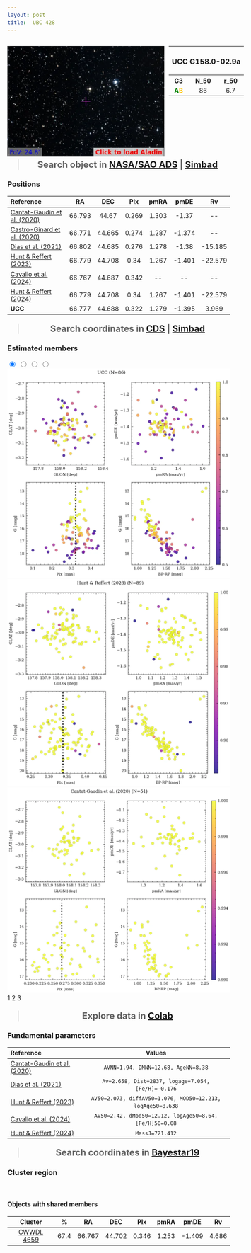 ```yaml
---
layout: post
title:  UBC 428
---
```

<div style="display: flex; justify-content: space-between; width:720px;height:250px">
<div style="text-align: center;">

<!-- Static image + data attributes for FOV and target -->
<img id="aladin_img"
     data-umami-event="aladin_load"
     src="https://raw.githubusercontent.com/ucc23/Q2N/main/plots/aladin/ubc428.webp"
     alt="Click to load Aladin Lite" 
     style="width:355px;height:250px; cursor: pointer;"
     data-fov="0.223" 
     data-target="66.777 44.688"/>
<!-- Div to contain Aladin Lite viewer -->
<div id="aladin-lite-div" style="width:355px;height:250px;display:none;"></div>
<!-- Aladin Lite script (will be loaded after the image is clicked) -->
<script src="{{ site.baseurl }}/scripts/aladin_load.js"></script>

</div>
<!-- Left block -->

<table style="width:355px;height:250px;">
  <!-- Row 1 (title) -->
  <tr>
    <td colspan="5"><h3>UCC G158.0-02.9a</h3></td>
  </tr>
  <!-- Row 2 -->
  <tr>
    <th style="text-align: center;"><a href="https://ucc.ar/faq#what-is-the-c3-parameter" title="Combined class">C3</a></th>
    <th style="text-align: center;"><div title="Stars with membership probability >50%">N_50</div></th>
    <th style="text-align: center;"><div title="Radius that contains half the members [arcmin]">r_50</div></th>
  </tr>
  <!-- Row 3 -->
  <tr>
    <td style="text-align: center;"><span style="color: green; font-weight: bold;">A</span><span style="color: #FFC300; font-weight: bold;">B</span></td>
    <td style="text-align: center;">86</td>
    <td style="text-align: center;">6.7</td>
  </tr>
</table>
</div>

> <p style="text-align:center; font-weight: bold; font-size:20px">Search object in <a data-umami-event="nasa_search" href="https://ui.adsabs.harvard.edu/search/q=%20collection%3Aastronomy%20body%3A%22UBC%20428%22&sort=date%20desc%2C%20bibcode%20desc&p_=0" target="_blank">NASA/SAO ADS</a> | <a data-umami-event="simbad_search" href="https://simbad.cds.unistra.fr/simbad/sim-id-refs?Ident=ubc428" target="_blank">Simbad</a></p>


### Positions

| Reference    | RA    | DEC   | Plx  | pmRA  | pmDE   |  Rv  |
| :---         | :---: | :---: | :---: | :---: | :---: | :---: |
|[Cantat-Gaudin et al. (2020)](https://ui.adsabs.harvard.edu/abs/2020A%26A...640A...1C) | 66.793 | 44.67 | 0.269 | 1.303 | -1.37 | -- |
|[Castro-Ginard et al. (2020)](https://ui.adsabs.harvard.edu/abs/2020A%26A...635A..45C) | 66.771 | 44.665 | 0.274 | 1.287 | -1.374 | -- |
|[Dias et al. (2021)](https://ui.adsabs.harvard.edu/abs/2021MNRAS.504..356D) | 66.802 | 44.685 | 0.276 | 1.278 | -1.38 | -15.185 |
|[Hunt & Reffert (2023)](https://ui.adsabs.harvard.edu/abs/2023A%26A...673A.114H) | 66.779 | 44.708 | 0.34 | 1.267 | -1.401 | -22.579 |
|[Cavallo et al. (2024)](https://ui.adsabs.harvard.edu/abs/2024AJ....167...12C) | 66.767 | 44.687 | 0.342 | -- | -- | -- |
|[Hunt & Reffert (2024)](https://ui.adsabs.harvard.edu/abs/2024A%26A...686A..42H) | 66.779 | 44.708 | 0.34 | 1.267 | -1.401 | -22.579 |
| **UCC** |66.777 | 44.688 | 0.322 | 1.279 | -1.395 | 3.969 |

> <p style="text-align:center; font-weight: bold; font-size:20px">Search coordinates in <a data-umami-event="cds_coord_search" href="https://cdsportal.u-strasbg.fr/?target=66.777,+44.688" target="_blank">CDS</a> | <a data-umami-event="simbad_coord_search" href="https://simbad.cds.unistra.fr/mobile/object_list.html?coord=66.777%2044.688&output=json&radius=5&userEntry=ubc428" target="_blank">Simbad</a></p>

### Estimated members

<div class="carousel">
<input type="radio" name="radio-btn" id="slide1" checked>
<input type="radio" name="radio-btn" id="slide1">
<input type="radio" name="radio-btn" id="slide2">
<input type="radio" name="radio-btn" id="slide3">
<div class="slides">
<div class="slide">
<a href="https://raw.githubusercontent.com/ucc23/Q2N/main/plots/UCC/ubc428.webp" target="_blank">
<img src="https://raw.githubusercontent.com/ucc23/Q2N/main/plots/UCC/ubc428.webp" alt="UBC 428 UCC">
</a>
</div>
<div class="slide">
<a href="https://raw.githubusercontent.com/ucc23/Q2N/main/plots/HUNT23/ubc428.webp" target="_blank">
<img src="https://raw.githubusercontent.com/ucc23/Q2N/main/plots/HUNT23/ubc428.webp" alt="UBC 428 HUNT23">
</a>
</div>
<div class="slide">
<a href="https://raw.githubusercontent.com/ucc23/Q2N/main/plots/CANTAT20/ubc428.webp" target="_blank">
<img src="https://raw.githubusercontent.com/ucc23/Q2N/main/plots/CANTAT20/ubc428.webp" alt="UBC 428 CANTAT20">
</a>
</div>
</div>
<div class="indicators">
<label for="slide1">1</label>
<label for="slide2">2</label>
<label for="slide3">3</label>
</div>
</div>


> <p style="text-align:center; font-weight: bold; font-size:20px">Explore data in <a data-umami-event="colab" href="https://colab.research.google.com/github/ucc23/ucc/blob/main/assets/notebook.ipynb" target="_blank">Colab</a></p>


### Fundamental parameters

| Reference |  Values |
| :---      |  :---:  |
| [Cantat-Gaudin et al. (2020)](https://ui.adsabs.harvard.edu/abs/2020A%26A...640A...1C) | `AVNN=1.94, DMNN=12.68, AgeNN=8.38` |
| [Dias et al. (2021)](https://ui.adsabs.harvard.edu/abs/2021MNRAS.504..356D) | `Av=2.658, Dist=2837, logage=7.054, [Fe/H]=-0.176` |
| [Hunt & Reffert (2023)](https://ui.adsabs.harvard.edu/abs/2023A%26A...673A.114H) | `AV50=2.073, diffAV50=1.076, MOD50=12.213, logAge50=8.638` |
| [Cavallo et al. (2024)](https://ui.adsabs.harvard.edu/abs/2024AJ....167...12C) | `AV50=2.42, dMod50=12.12, logAge50=8.64, [Fe/H]50=0.08` |
| [Hunt & Reffert (2024)](https://ui.adsabs.harvard.edu/abs/2024A%26A...686A..42H) | `MassJ=721.412` |

> <p style="text-align:center; font-weight: bold; font-size:20px">Search coordinates in <a data-umami-event="bayestar" href="http://argonaut.skymaps.info/query?lon=158.046%20&lat=-3.0&coordsys=gal&mapname=bayestar2019" target="_blank">Bayestar19</a></p>


### Cluster region

<html lang="en">
  <body>
    <center>
    <div id="plot-params"
         data-oc-name="ubc428"
         data-ra-center="66.79"
         data-dec-center="44.67"
         data-rad-deg="6.7"
         data-plx="0.322">
    </div>
    <div id="plot-container">
        <div id="plot"></div>
    </div>
    <script defer type="module" src="{{ site.baseurl }}/scripts/radec_scatter.js"></script>
    </center>
  </body>
</html>
<br>


#### Objects with shared members

| Cluster | <span title="Percentage of members that this OC shares with the ones listed">%</span>   | RA   | DEC   | Plx   | pmRA  | pmDE  | Rv    |
| :---:   | :-: |:---: | :---: | :---: | :---: | :---: | :---: |
|[CWWDL 4659](/_clusters/cwwdl4659/)| 67.4 | 66.767 | 44.702 | 0.346 | 1.253 | -1.409 | 4.686 |